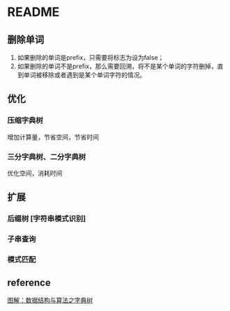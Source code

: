 # README

## 删除单词
1. 如果删除的单词是prefix，只需要将标志为设为false；
2. 如果删除的单词不是prefix，那么需要回溯，将不是某个单词的字符删掉，直到单词被移除或者遇到是某个单词字符的情况。

## 优化

### 压缩字典树

增加计算量，节省空间，节省时间

### 三分字典树、二分字典树

优化空间，消耗时间

## 扩展

### 后缀树 [字符串模式识别]

### 子串查询

### 模式匹配

## reference

[图解：数据结构与算法之字典树](https://www.jianshu.com/p/4e5c887d1f3d)